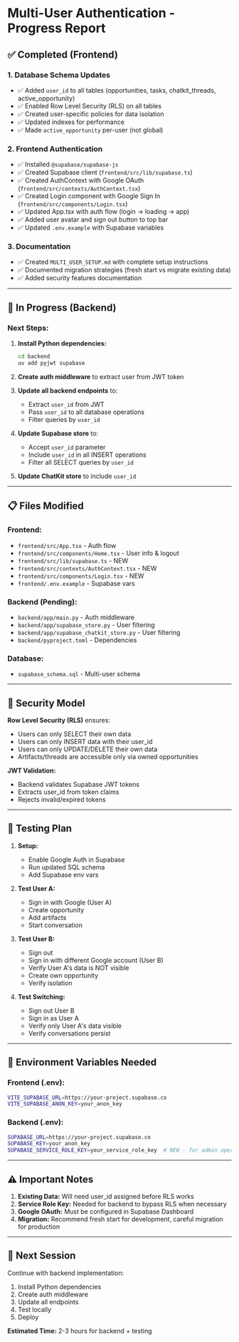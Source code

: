 # Multi-User Authentication - Progress Report

## ✅ Completed (Frontend)

### 1. Database Schema Updates
- ✅ Added `user_id` to all tables (opportunities, tasks, chatkit_threads, active_opportunity)
- ✅ Enabled Row Level Security (RLS) on all tables
- ✅ Created user-specific policies for data isolation
- ✅ Updated indexes for performance
- ✅ Made `active_opportunity` per-user (not global)

### 2. Frontend Authentication
- ✅ Installed `@supabase/supabase-js`
- ✅ Created Supabase client (`frontend/src/lib/supabase.ts`)
- ✅ Created AuthContext with Google OAuth (`frontend/src/contexts/AuthContext.tsx`)
- ✅ Created Login component with Google Sign In (`frontend/src/components/Login.tsx`)
- ✅ Updated App.tsx with auth flow (login → loading → app)
- ✅ Added user avatar and sign out button to top bar
- ✅ Updated `.env.example` with Supabase variables

### 3. Documentation
- ✅ Created `MULTI_USER_SETUP.md` with complete setup instructions
- ✅ Documented migration strategies (fresh start vs migrate existing data)
- ✅ Added security features documentation

---

## 🚧 In Progress (Backend)

### Next Steps:

1. **Install Python dependencies:**
   ```bash
   cd backend
   uv add pyjwt supabase
   ```

2. **Create auth middleware** to extract user from JWT token

3. **Update all backend endpoints** to:
   - Extract `user_id` from JWT
   - Pass `user_id` to all database operations
   - Filter queries by `user_id`

4. **Update Supabase store** to:
   - Accept `user_id` parameter
   - Include `user_id` in all INSERT operations
   - Filter all SELECT queries by `user_id`

5. **Update ChatKit store** to include `user_id`

---

## 📋 Files Modified

### Frontend:
- `frontend/src/App.tsx` - Auth flow
- `frontend/src/components/Home.tsx` - User info & logout
- `frontend/src/lib/supabase.ts` - NEW
- `frontend/src/contexts/AuthContext.tsx` - NEW
- `frontend/src/components/Login.tsx` - NEW
- `frontend/.env.example` - Supabase vars

### Backend (Pending):
- `backend/app/main.py` - Auth middleware
- `backend/app/supabase_store.py` - User filtering
- `backend/app/supabase_chatkit_store.py` - User filtering
- `backend/pyproject.toml` - Dependencies

### Database:
- `supabase_schema.sql` - Multi-user schema

---

## 🔐 Security Model

**Row Level Security (RLS)** ensures:
- Users can only SELECT their own data
- Users can only INSERT data with their user_id
- Users can only UPDATE/DELETE their own data
- Artifacts/threads are accessible only via owned opportunities

**JWT Validation:**
- Backend validates Supabase JWT tokens
- Extracts user_id from token claims
- Rejects invalid/expired tokens

---

## 🧪 Testing Plan

1. **Setup:**
   - Enable Google Auth in Supabase
   - Run updated SQL schema
   - Add Supabase env vars

2. **Test User A:**
   - Sign in with Google (User A)
   - Create opportunity
   - Add artifacts
   - Start conversation

3. **Test User B:**
   - Sign out
   - Sign in with different Google account (User B)
   - Verify User A's data is NOT visible
   - Create own opportunity
   - Verify isolation

4. **Test Switching:**
   - Sign out User B
   - Sign in as User A
   - Verify only User A's data visible
   - Verify conversations persist

---

## 📝 Environment Variables Needed

### Frontend (.env):
```bash
VITE_SUPABASE_URL=https://your-project.supabase.co
VITE_SUPABASE_ANON_KEY=your_anon_key
```

### Backend (.env):
```bash
SUPABASE_URL=https://your-project.supabase.co
SUPABASE_KEY=your_anon_key
SUPABASE_SERVICE_ROLE_KEY=your_service_role_key  # NEW - for admin operations
```

---

## ⚠️ Important Notes

1. **Existing Data:** Will need user_id assigned before RLS works
2. **Service Role Key:** Needed for backend to bypass RLS when necessary
3. **Google OAuth:** Must be configured in Supabase Dashboard
4. **Migration:** Recommend fresh start for development, careful migration for production

---

## 🎯 Next Session

Continue with backend implementation:
1. Install Python dependencies
2. Create auth middleware
3. Update all endpoints
4. Test locally
5. Deploy

**Estimated Time:** 2-3 hours for backend + testing

